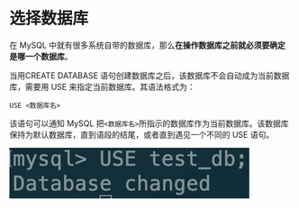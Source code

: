 # 选择数据库

在 MySQL 中就有很多系统自带的数据库，那么**在操作数据库之前就必须要确定是哪一个数据库**。  
  
当用CREATE DATABASE 语句创建数据库之后，该数据库不会自动成为当前数据库，需要用 USE 来指定当前数据库。其语法格式为：

```text
USE <数据库名>
```

该语句可以通知 MySQL 把`<数据库名>`所指示的数据库作为当前数据库。该数据库保持为默认数据库，直到语段的结尾，或者直到遇见一个不同的 USE 语句。

![](../.gitbook/assets/image%20%2886%29.png)



